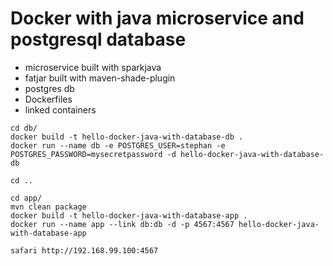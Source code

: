 # Docker with java microservice and postgresql database
* microservice built with sparkjava
* fatjar built with maven-shade-plugin
* postgres db
* Dockerfiles
* linked containers

```
cd db/
docker build -t hello-docker-java-with-database-db .
docker run --name db -e POSTGRES_USER=stephan -e POSTGRES_PASSWORD=mysecretpassword -d hello-docker-java-with-database-db

cd ..

cd app/
mvn clean package
docker build -t hello-docker-java-with-database-app .
docker run --name app --link db:db -d -p 4567:4567 hello-docker-java-with-database-app

safari http://192.168.99.100:4567
```
